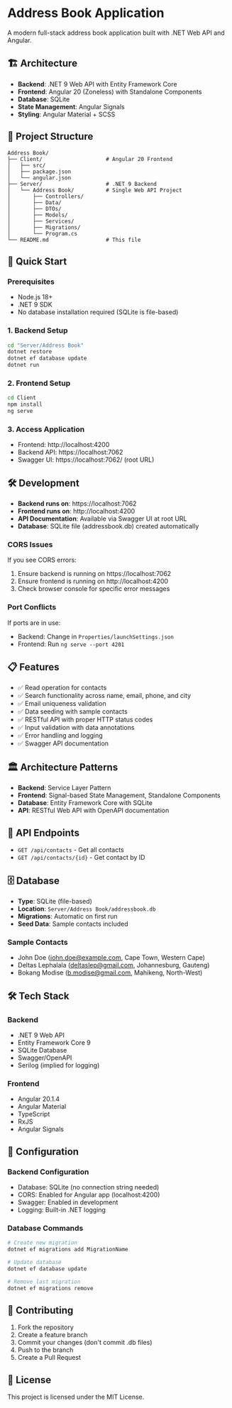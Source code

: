 # Address Book Application

A modern full-stack address book application built with .NET Web API and Angular.

## 🏗️ Architecture

- **Backend**: .NET 9 Web API with Entity Framework Core
- **Frontend**: Angular 20 (Zoneless) with Standalone Components
- **Database**: SQLite
- **State Management**: Angular Signals
- **Styling**: Angular Material + SCSS

## 📁 Project Structure

```
Address Book/
├── Client/                    # Angular 20 Frontend
│   ├── src/
│   ├── package.json
│   └── angular.json
├── Server/                    # .NET 9 Backend
│   └── Address Book/          # Single Web API Project
│       ├── Controllers/
│       ├── Data/
│       ├── DTOs/
│       ├── Models/
│       ├── Services/
│       ├── Migrations/
│       └── Program.cs
└── README.md                  # This file
```

## 🚀 Quick Start

### Prerequisites
- Node.js 18+
- .NET 9 SDK
- No database installation required (SQLite is file-based)

### 1. Backend Setup
```bash
cd "Server/Address Book"
dotnet restore
dotnet ef database update
dotnet run
```

### 2. Frontend Setup
```bash
cd Client
npm install
ng serve
```

### 3. Access Application
- Frontend: http://localhost:4200
- Backend API: https://localhost:7062
- Swagger UI: https://localhost:7062/ (root URL)

## 🛠️ Development

- **Backend runs on**: https://localhost:7062
- **Frontend runs on**: http://localhost:4200
- **API Documentation**: Available via Swagger UI at root URL
- **Database**: SQLite file (addressbook.db) created automatically

### CORS Issues

If you see CORS errors:
1. Ensure backend is running on https://localhost:7062
2. Ensure frontend is running on http://localhost:4200
3. Check browser console for specific error messages

### Port Conflicts

If ports are in use:
- Backend: Change in `Properties/launchSettings.json`
- Frontend: Run `ng serve --port 4201`

## 📋 Features

- ✅ Read operation for contacts
- ✅ Search functionality across name, email, phone, and city
- ✅ Email uniqueness validation
- ✅ Data seeding with sample contacts
- ✅ RESTful API with proper HTTP status codes
- ✅ Input validation with data annotations
- ✅ Error handling and logging
- ✅ Swagger API documentation

## 🏛️ Architecture Patterns

- **Backend**: Service Layer Pattern
- **Frontend**: Signal-based State Management, Standalone Components
- **Database**: Entity Framework Core with SQLite
- **API**: RESTful Web API with OpenAPI documentation

## 📝 API Endpoints

- `GET /api/contacts` - Get all contacts
- `GET /api/contacts/{id}` - Get contact by ID
<!-- - `GET /api/contacts/search?q={query}` - Search contacts
- `POST /api/contacts` - Create new contact
- `PUT /api/contacts/{id}` - Update contact
- `DELETE /api/contacts/{id}` - Delete contact -->

## 🗄️ Database

- **Type**: SQLite (file-based)
- **Location**: `Server/Address Book/addressbook.db`
- **Migrations**: Automatic on first run
- **Seed Data**: Sample contacts included

### Sample Contacts
- John Doe (john.doe@example.com, Cape Town, Western Cape)
- Deltas Lephalala (deltaslep@gmail.com, Johannesburg, Gauteng)
- Bokang Modise (b.modise@gmail.com, Mahikeng, North-West)

## 🛠️ Tech Stack

### Backend
- .NET 9 Web API
- Entity Framework Core 9
- SQLite Database
- Swagger/OpenAPI
- Serilog (implied for logging)

### Frontend
- Angular 20.1.4
- Angular Material
- TypeScript
- RxJS
- Angular Signals

## 🔧 Configuration

### Backend Configuration
- Database: SQLite (no connection string needed)
- CORS: Enabled for Angular app (localhost:4200)
- Swagger: Enabled in development
- Logging: Built-in .NET logging

### Database Commands
```bash
# Create new migration
dotnet ef migrations add MigrationName

# Update database
dotnet ef database update

# Remove last migration
dotnet ef migrations remove
```

## 🤝 Contributing

1. Fork the repository
2. Create a feature branch
3. Commit your changes (don't commit .db files)
4. Push to the branch
5. Create a Pull Request

## 📄 License

This project is licensed under the MIT License.
